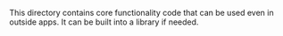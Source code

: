 This directory contains core functionality code that can be used even in outside apps. It can be 
built into a library if needed.

